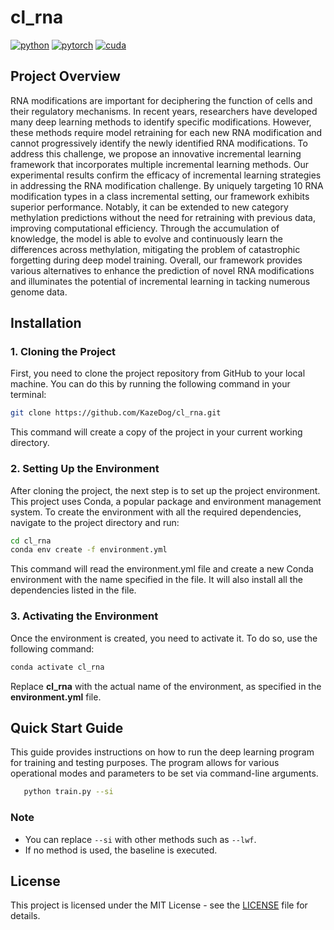 # cl_rna
[![python](https://badge.ttsalpha.com/api?icon=python&label=python&status=3.8.13)](https://example.com)  [![pytorch](https://badge.ttsalpha.com/api?icon=pytorch&label=pytorch&status=1.8.1&color=yellow)](https://example.com)  [![cuda](https://badge.ttsalpha.com/api?icon=nvidia&label=cuda&status=11.3&color=green)](https://example.com)

## Project Overview

RNA modifications are important for deciphering the function of cells and their regulatory mechanisms. In recent years, researchers have developed many deep learning methods to identify specific modifications. However, these methods require model retraining for each new RNA modification and cannot progressively identify the newly identified RNA modifications. To address this challenge, we propose an innovative incremental learning framework that incorporates multiple incremental learning methods. Our experimental results confirm the efficacy of incremental learning strategies in addressing the RNA modification challenge. By uniquely targeting 10 RNA modification types in a class incremental setting, our framework exhibits superior performance. Notably, it can be extended to new category methylation predictions without the need for retraining with previous data, improving computational efficiency. Through the accumulation of knowledge, the model is able to evolve and continuously learn the differences across methylation, mitigating the problem of catastrophic forgetting during deep model training. Overall, our framework provides various alternatives to enhance the prediction of novel RNA modifications and illuminates the potential of incremental learning in tacking numerous genome data.


## Installation

### 1. Cloning the Project

First, you need to clone the project repository from GitHub to your local machine. You can do this by running the following command in your terminal:

```bash
git clone https://github.com/KazeDog/cl_rna.git
```

This command will create a copy of the   project in your current working directory.

### 2. Setting Up the Environment

After cloning the project, the next step is to set up the project environment. This project uses Conda, a popular package and environment management system. To create the environment with all the required dependencies, navigate to the project directory and run:

```bash
cd cl_rna
conda env create -f environment.yml
```

This command will read the environment.yml file and create a new Conda environment with the name specified in the file. It will also install all the dependencies listed in the file.

### 3. Activating the Environment

Once the environment is created, you need to activate it. To do so, use the following command:

```bash
conda activate cl_rna
```

Replace **cl_rna** with the actual name of the environment, as specified in the **environment.yml** file.


## Quick Start Guide

This guide provides instructions on how to run the deep learning program for training and testing purposes. The program allows for various operational modes and parameters to be set via command-line arguments.



```bash
   python train.py --si 
```


### Note

- You can replace `--si` with other methods such as `--lwf`.
- If no method is used, the baseline is executed.

## License

This project is licensed under the MIT License - see the [LICENSE](LICENSE) file for details.